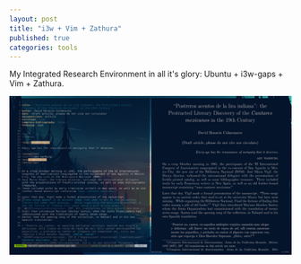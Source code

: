 ```yaml
---
layout: post
title: "i3w + Vim + Zathura"
published: true
categories: tools
---
```


My Integrated Research Environment in all it's glory: Ubuntu + i3w-gaps + Vim + Zathura.

![i3w](/assets/i3w-vim.png)
